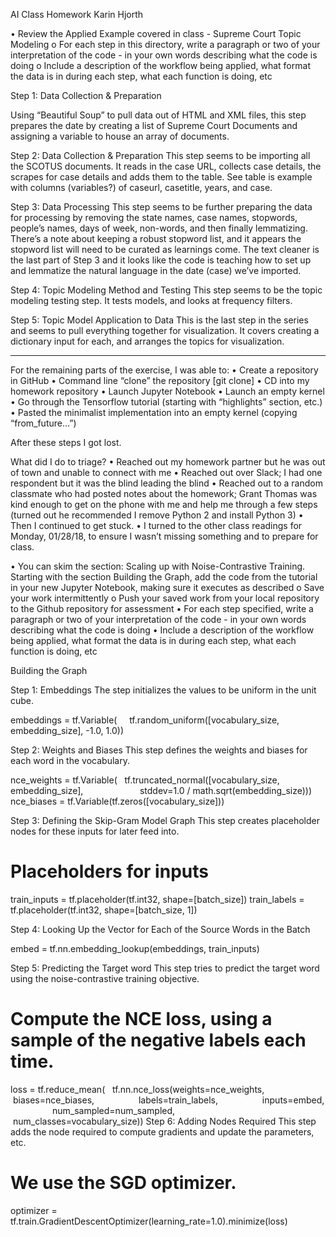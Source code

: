 AI Class Homework
Karin Hjorth

•	Review the Applied Example covered in class - Supreme Court Topic Modeling
o	For each step in this directory, write a paragraph or two of your interpretation of the code - in your own words describing what the code is doing
o	Include a description of the workflow being applied, what format the data is in during each step, what each function is doing, etc

Step 1: Data Collection & Preparation

Using “Beautiful Soup” to pull data out of HTML and XML files, this step prepares the date by creating a list of Supreme Court Documents and assigning a variable to house an array of documents.

Step 2:  Data Collection & Preparation
This step seems to be importing all the SCOTUS documents.  It reads in the case URL, collects case details, the scrapes for case details and adds them to the table.  See table is example with columns (variables?) of caseurl, casetitle, years, and case.

Step 3:  Data Processing
This step seems to be further preparing the data for processing by removing the state names, case names, stopwords, people’s names, days of week, non-words, and then finally lemmatizing.  There’s a note about keeping a robust stopword list, and it appears the stopword list will need to be curated as learnings come.  The text cleaner is the last part of Step 3 and it looks like the code is teaching how to set up and lemmatize the natural language in the date (case) we’ve imported.

Step 4:  Topic Modeling Method and Testing
This step seems to be the topic modeling testing step.  It tests models, and looks at frequency filters.

Step 5:  Topic Model Application to Data
This is the last step in the series and seems to pull everything together for visualization.  It covers creating a dictionary input for each, and arranges the topics for visualization.

-------

For the remaining parts of the exercise, I was able to:
•	Create a repository in GitHub
•	Command line “clone” the repository [git clone]
•	CD into my homework repository
•	Launch Jupyter Notebook
•	Launch an empty kernel
•	Go through the Tensorflow tutorial (starting with “highlights” section, etc.)
•	Pasted the minimalist implementation into an empty kernel (copying “from_future…”)

After these steps I got lost.  

What did I do to triage?
•	Reached out my homework partner but he was out of town and unable to connect with me
•	Reached out over Slack; I had one respondent but it was the blind leading the blind
•	Reached out to a random classmate who had posted notes about the homework; Grant Thomas was kind enough to get on the phone with me and help me through a few steps (turned out he recommended I remove Python 2 and install Python 3)
•	Then I continued to get stuck.
•	I turned to the other class readings for Monday, 01/28/18, to ensure I wasn’t missing something and to prepare for class.


•	You can skim the section: Scaling up with Noise-Contrastive Training. Starting with the section Building the Graph, add the code from the tutorial in your new Jupyter Notebook, making sure it executes as described
o	Save your work intermittently
o	Push your saved work from your local repository to the Github repository for assessment
•	For each step specified, write a paragraph or two of your interpretation of the code - in your own words describing what the code is doing
•	Include a description of the workflow being applied, what format the data is in during each step, what each function is doing, etc


Building the Graph

Step 1:  Embeddings
The step initializes the values to be uniform in the unit cube.

embeddings = tf.Variable(
    tf.random_uniform([vocabulary_size, embedding_size], -1.0, 1.0))

Step 2:  Weights and Biases
This step defines the weights and biases for each word in the vocabulary.  

nce_weights = tf.Variable(
  tf.truncated_normal([vocabulary_size, embedding_size],
                      stddev=1.0 / math.sqrt(embedding_size)))
nce_biases = tf.Variable(tf.zeros([vocabulary_size]))

Step 3:  Defining the Skip-Gram Model Graph
This step creates placeholder nodes for these inputs for later feed into.

# Placeholders for inputs
train_inputs = tf.placeholder(tf.int32, shape=[batch_size])
train_labels = tf.placeholder(tf.int32, shape=[batch_size, 1])

Step 4:  Looking Up the Vector for Each of the Source Words in the Batch

embed = tf.nn.embedding_lookup(embeddings, train_inputs)

Step 5:  Predicting the Target word
This step tries to predict the target word using the noise-contrastive training objective.

# Compute the NCE loss, using a sample of the negative labels each time.
loss = tf.reduce_mean(
  tf.nn.nce_loss(weights=nce_weights,
                 biases=nce_biases,
                 labels=train_labels,
                 inputs=embed,
                 num_sampled=num_sampled,
                 num_classes=vocabulary_size))
Step 6:  Adding Nodes Required
This step adds the node required to compute gradients and update the parameters, etc.

# We use the SGD optimizer.
optimizer = tf.train.GradientDescentOptimizer(learning_rate=1.0).minimize(loss)

